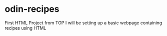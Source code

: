 # odin-recipes
First HTML Project from TOP
I will be setting up a basic webpage containing recipes using HTML